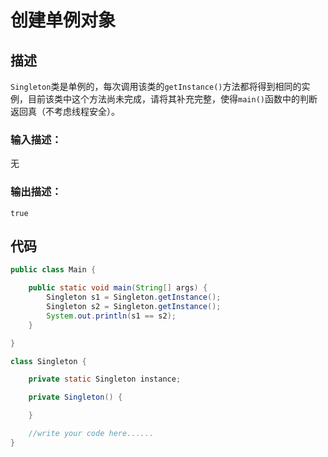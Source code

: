 # 创建单例对象

## 描述

`Singleton`类是单例的，每次调用该类的`getInstance()`方法都将得到相同的实例，目前该类中这个方法尚未完成，请将其补充完整，使得`main()`函数中的判断返回真（不考虑线程安全）。

### 输入描述：

无

### 输出描述：

`true`

## 代码

```java
public class Main {

    public static void main(String[] args) {
        Singleton s1 = Singleton.getInstance();
        Singleton s2 = Singleton.getInstance();
        System.out.println(s1 == s2);
    }

}

class Singleton {

    private static Singleton instance;

    private Singleton() {

    }

    //write your code here......
}
```

